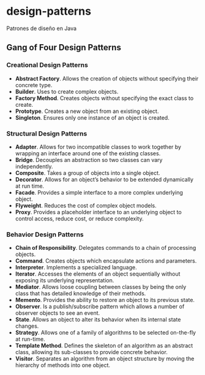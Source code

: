 # design-patterns
Patrones de diseño en Java

## Gang of Four Design Patterns
### Creational Design Patterns
- **Abstract Factory**. Allows the creation of objects without specifying their concrete type.
- **Builder**. Uses to create complex objects.
- **Factory Method**. Creates objects without specifying the exact class to create.
- **Prototype**. Creates a new object from an existing object.
- **Singleton**. Ensures only one instance of an object is created.

### Structural Design Patterns

- **Adapter**. Allows for two incompatible classes to work together by wrapping an interface around one of the existing classes.
- **Bridge**. Decouples an abstraction so two classes can vary independently.
- **Composite**. Takes a group of objects into a single object.
- **Decorator**. Allows for an object’s behavior to be extended dynamically at run time.
- **Facade**. Provides a simple interface to a more complex underlying object.
- **Flyweight**. Reduces the cost of complex object models.
- **Proxy**. Provides a placeholder interface to an underlying object to control access, reduce cost, or reduce complexity.

### Behavior Design Patterns

- **Chain of Responsibility**. Delegates commands to a chain of processing objects.
- **Command**. Creates objects which encapsulate actions and parameters.
- **Interpreter**. Implements a specialized language.
- **Iterator**. Accesses the elements of an object sequentially without exposing its underlying representation.
- **Mediator**. Allows loose coupling between classes by being the only class that has detailed knowledge of their methods.
- **Memento**. Provides the ability to restore an object to its previous state.
- **Observer**. Is a publish/subscribe pattern which allows a number of observer objects to see an event.
- **State**. Allows an object to alter its behavior when its internal state changes.
- **Strategy**. Allows one of a family of algorithms to be selected on-the-fly at run-time.
- **Template Method**. Defines the skeleton of an algorithm as an abstract class, allowing its sub-classes to provide concrete behavior.
- **Visitor**. Separates an algorithm from an object structure by moving the hierarchy of methods into one object.